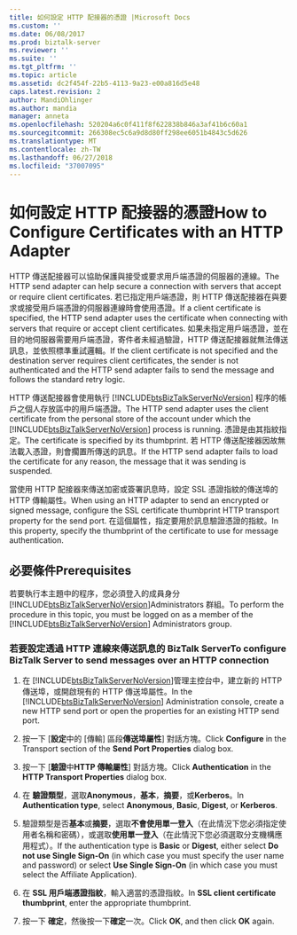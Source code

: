 ```yaml
---
title: 如何設定 HTTP 配接器的憑證 |Microsoft Docs
ms.custom: ''
ms.date: 06/08/2017
ms.prod: biztalk-server
ms.reviewer: ''
ms.suite: ''
ms.tgt_pltfrm: ''
ms.topic: article
ms.assetid: dc2f454f-22b5-4113-9a23-e00a816d5e48
caps.latest.revision: 2
author: MandiOhlinger
ms.author: mandia
manager: anneta
ms.openlocfilehash: 520204a6c0f411f8f622838b846a3af41b6c60a1
ms.sourcegitcommit: 266308ec5c6a9d8d80ff298ee6051b4843c5d626
ms.translationtype: MT
ms.contentlocale: zh-TW
ms.lasthandoff: 06/27/2018
ms.locfileid: "37007095"
---
```

# <a name="how-to-configure-certificates-with-an-http-adapter"></a><span data-ttu-id="eaf82-102">如何設定 HTTP 配接器的憑證</span><span class="sxs-lookup"><span data-stu-id="eaf82-102">How to Configure Certificates with an HTTP Adapter</span></span>
<span data-ttu-id="eaf82-103">HTTP 傳送配接器可以協助保護與接受或要求用戶端憑證的伺服器的連線。</span><span class="sxs-lookup"><span data-stu-id="eaf82-103">The HTTP send adapter can help secure a connection with servers that accept or require client certificates.</span></span> <span data-ttu-id="eaf82-104">若已指定用戶端憑證，則 HTTP 傳送配接器在與要求或接受用戶端憑證的伺服器連線時會使用憑證。</span><span class="sxs-lookup"><span data-stu-id="eaf82-104">If a client certificate is specified, the HTTP send adapter uses the certificate when connecting with servers that require or accept client certificates.</span></span> <span data-ttu-id="eaf82-105">如果未指定用戶端憑證，並在目的地伺服器需要用戶端憑證，寄件者未經過驗證，HTTP 傳送配接器就無法傳送訊息，並依照標準重試邏輯。</span><span class="sxs-lookup"><span data-stu-id="eaf82-105">If the client certificate is not specified and the destination server requires client certificates, the sender is not authenticated and the HTTP send adapter fails to send the message and follows the standard retry logic.</span></span>  

 <span data-ttu-id="eaf82-106">HTTP 傳送配接器會使用執行 [!INCLUDE[btsBizTalkServerNoVersion](../includes/btsbiztalkservernoversion-md.md)] 程序的帳戶之個人存放區中的用戶端憑證。</span><span class="sxs-lookup"><span data-stu-id="eaf82-106">The HTTP send adapter uses the client certificate from the personal store of the account under which the [!INCLUDE[btsBizTalkServerNoVersion](../includes/btsbiztalkservernoversion-md.md)] process is running.</span></span> <span data-ttu-id="eaf82-107">憑證是由其指紋指定。</span><span class="sxs-lookup"><span data-stu-id="eaf82-107">The certificate is specified by its thumbprint.</span></span> <span data-ttu-id="eaf82-108">若 HTTP 傳送配接器因故無法載入憑證，則會擱置所傳送的訊息。</span><span class="sxs-lookup"><span data-stu-id="eaf82-108">If the HTTP send adapter fails to load the certificate for any reason, the message that it was sending is suspended.</span></span>  

 <span data-ttu-id="eaf82-109">當使用 HTTP 配接器來傳送加密或簽署訊息時，設定 SSL 憑證指紋的傳送埠的 HTTP 傳輸屬性。</span><span class="sxs-lookup"><span data-stu-id="eaf82-109">When using an HTTP adapter to send an encrypted or signed message, configure the SSL certificate thumbprint HTTP transport property for the send port.</span></span> <span data-ttu-id="eaf82-110">在這個屬性，指定要用於訊息驗證憑證的指紋。</span><span class="sxs-lookup"><span data-stu-id="eaf82-110">In this property, specify the thumbprint of the certificate to use for message authentication.</span></span>  

## <a name="prerequisites"></a><span data-ttu-id="eaf82-111">必要條件</span><span class="sxs-lookup"><span data-stu-id="eaf82-111">Prerequisites</span></span>  
 <span data-ttu-id="eaf82-112">若要執行本主題中的程序，您必須登入的成員身分[!INCLUDE[btsBizTalkServerNoVersion](../includes/btsbiztalkservernoversion-md.md)]Administrators 群組。</span><span class="sxs-lookup"><span data-stu-id="eaf82-112">To perform the procedure in this topic, you must be logged on as a member of the [!INCLUDE[btsBizTalkServerNoVersion](../includes/btsbiztalkservernoversion-md.md)] Administrators group.</span></span>  

### <a name="to-configure-biztalk-server-to-send-messages-over-an-http-connection"></a><span data-ttu-id="eaf82-113">若要設定透過 HTTP 連線來傳送訊息的 BizTalk Server</span><span class="sxs-lookup"><span data-stu-id="eaf82-113">To configure BizTalk Server to send messages over an HTTP connection</span></span>  

1. <span data-ttu-id="eaf82-114">在 [!INCLUDE[btsBizTalkServerNoVersion](../includes/btsbiztalkservernoversion-md.md)]管理主控台中，建立新的 HTTP 傳送埠，或開啟現有的 HTTP 傳送埠屬性。</span><span class="sxs-lookup"><span data-stu-id="eaf82-114">In the [!INCLUDE[btsBizTalkServerNoVersion](../includes/btsbiztalkservernoversion-md.md)] Administration console, create a new HTTP send port or open the properties for an existing HTTP send port.</span></span>  

2. <span data-ttu-id="eaf82-115">按一下 [**設定**中的 [傳輸] 區段**傳送埠屬性**] 對話方塊。</span><span class="sxs-lookup"><span data-stu-id="eaf82-115">Click **Configure** in the Transport section of the **Send Port Properties** dialog box.</span></span>  

3. <span data-ttu-id="eaf82-116">按一下 [**驗證**中**HTTP 傳輸屬性**] 對話方塊。</span><span class="sxs-lookup"><span data-stu-id="eaf82-116">Click **Authentication** in the **HTTP Transport Properties** dialog box.</span></span>  

4. <span data-ttu-id="eaf82-117">在 **驗證類型**，選取**Anonymous**，**基本**，**摘要**，或**Kerberos**。</span><span class="sxs-lookup"><span data-stu-id="eaf82-117">In **Authentication type**, select **Anonymous**, **Basic**, **Digest**, or **Kerberos**.</span></span>  

5. <span data-ttu-id="eaf82-118">驗證類型是否**基本**或**摘要**，選取**不會使用單一登入**（在此情況下您必須指定使用者名稱和密碼），或選取**使用單一登入**（在此情況下您必須選取分支機構應用程式）。</span><span class="sxs-lookup"><span data-stu-id="eaf82-118">If the authentication type is **Basic** or **Digest**, either select **Do not use Single Sign-On** (in which case you must specify the user name and password) or select **Use Single Sign-On** (in which case you must select the Affiliate Application).</span></span>  

6. <span data-ttu-id="eaf82-119">在  **SSL 用戶端憑證指紋**，輸入適當的憑證指紋。</span><span class="sxs-lookup"><span data-stu-id="eaf82-119">In **SSL client certificate thumbprint**, enter the appropriate thumbprint.</span></span>  

7. <span data-ttu-id="eaf82-120">按一下  **確定**，然後按一下**確定**一次。</span><span class="sxs-lookup"><span data-stu-id="eaf82-120">Click **OK**, and then click **OK** again.</span></span>
